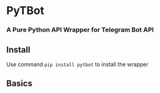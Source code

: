 # PyTBot
### A Pure Python API Wrapper for Telegram Bot API
## Install
Use command
`pip install pytbot`
to install the wrapper

## Basics


